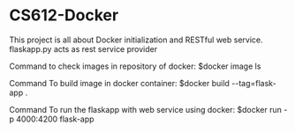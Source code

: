 # CS612-Docker
This project is all about Docker initialization and RESTful web service. 
flaskapp.py acts as rest service provider

Command to check images in repository of docker:
$docker image ls

Command To build image in docker container:
$docker build --tag=flask-app .

Command To run the flaskapp with web service using docker: 
$docker run -p 4000:4200 flask-app
